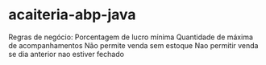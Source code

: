 # acaiteria-abp-java

Regras de negócio:
Porcentagem de lucro mínima
Quantidade de máxima de acompanhamentos
Não permite venda sem estoque
Nao permitir venda se dia anterior nao estiver fechado
